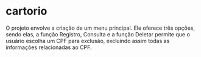 # cartorio
O projeto envolve a criação de um menu principal. Ele oferece três opções, sendo elas, a função Registro,  Consulta e a função Deletar permite que o usuário escolha um CPF para exclusão, excluindo assim todas as informações relacionadas ao CPF.
